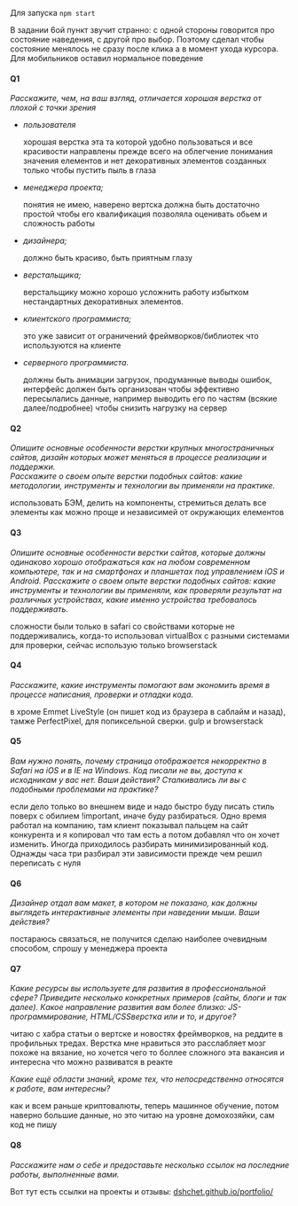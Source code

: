 Для запуска <code>npm start</code>
<p> В задании 6ой пункт звучит странно: с одной стороны говорится про состояние наведения, с другой про выбор. Поэтому сделал чтобы состояние менялось не сразу после клика а в момент ухода курсора. Для мобильников оставил нормальное поведение</p>

<h4>Q1</h4>
<i>Расскажите, чем, на ваш взгляд, отличается хорошая верстка от плохой с точки
зрения</i>
<ul>
  <li><i>пользователя</i>
    <p>хорошая верстка эта та которой удобно пользоваться и все красивости направлены прежде всего на облегчение понимания значения елементов и нет декоративных элементов созданных только чтобы пустить пыль в глаза</p></li>
  <li><i>менеджера проекта;</i>
    <p>понятия не имею, наверено вертска должна быть достаточно простой чтобы его квалификация позволяла оценивать обьем и сложность работы</p></li>
  <li><i>дизайнера;</i>
    <p>должно быть красиво, быть приятным глазу</p></li>
  <li><i>верстальщика;</i>
    <p>верстальщику можно хорошо усложнить работу избытком нестандартных декоративных элементов.</p></li>
  <li><i>клиентского программиста;</i>
    <p>это уже зависит от ограничений фреймворков/библиотек что используются на клиенте</li>
  <li><i>серверного программиста.</i>
    <p>должны быть анимации загрузок, продуманные выводы ошибок, интерфейс должен быть организован чтобы эффективно пересылались данные, например выводить его по частям (всякие далее/подробнее) чтобы снизить нагрузку на сервер</p>
    </li>
</ul>
<h4>Q2</h4>
<i>Опишите основные особенности верстки крупных многостраничных сайтов,
дизайн которых может меняться в процессе реализации и поддержки. <br>
Расскажите о своем опыте верстки подобных сайтов: какие методологии, инструменты и технологии вы применяли на практике.</i>
<p>использовать БЭМ, делить на компоненты, стремиться делать все элементы как можно проще и независимей от окружающих елементов</p>
<h4>Q3</h4>
<i>Опишите основные особенности верстки сайтов, которые должны одинаково хорошо отображаться как на любом современном компьютере, так и на смартфонах и планшетах под управлением iOS и Android. Расскажите о своем опыте верстки подобных сайтов: какие инструменты и технологии вы применяли,
как проверяли результат на различных устройствах, какие именно устройства требовалось поддерживать.</i>
<p>сложности были только в safari со свойствами которые не поддерживались, когда-то использовал virtualBox с разными системами для проверки, сейчас использую только browserstack </p>
<h4>Q4</h4>
<i>Расскажите, какие инструменты помогают вам экономить время в процессе написания, проверки и отладки кода.</i>
<p>в хроме Emmet LiveStyle (он пишет код из браузера в саблайм и назад), тамже PerfectPixel, для попиксельной сверки. gulp и browserstack</p>

<h4>Q5</h4>
<i>Вам нужно понять, почему страница отображается некорректно в Safari на iOS и в
IE на Windows. Код писали не вы, доступа к исходникам у вас нет. Ваши действия?
Сталкивались ли вы с подобными проблемами на практике? </i>
<p>если дело только во внешнем виде и надо быстро буду писать стиль поверх с обилием !important, иначе буду разбираться. Одно время работал на компанию, там клиент показывал пальцем на сайт конкурента  и я копировал что там есть а потом добавлял что он хочет изменить. Иногда приходилось разбирать минимизированный код. Однажды часа три разбирал эти зависимости прежде чем решил переписать с нуля</p>
<h4>Q6</h4>
<i>Дизайнер отдал вам макет, в котором не показано, как должны выглядеть
интерактивные элементы при наведении мыши. Ваши действия?</i>
  <p>постараюсь связаться, не получится сделаю наиболее очевидным способом, спрошу у менеджера проекта</p>
<h4>Q7</h4>
<i>Какие ресурсы вы используете для развития в профессиональной сфере? Приведите
несколько конкретных примеров (сайты, блоги и так далее).
Какое направление развития вам более близко: JS-программирование, HTML/CSSверстка
или и то, и другое?</i>
  <p>читаю с хабра статьи о вертске и новостях фреймворков, на реддите в профильных тредах. Верстка мне нравиться это расслабляет мозг похоже на вязание, но хочется чего то боллее сложного эта вакансия и интересна что можно  развиватся в реакте</p>
<i>Какие ещё области знаний, кроме тех, что непосредственно относятся к работе,
вам интересны?</i>
  <p>как и всем раньше криптовалюты, теперь машинное обучение, потом наверно большие данные, но это читаю на уровне домохозяйки, сам код не пишу</p>
<h4>Q8</h4>
<i>Расскажите нам о себе и предоставьте несколько ссылок на последние работы,
выполненные вами. </i>
  <p>Вот тут есть ссылки на проекты и отзывы: <a class="title" target="_blank" href="https://dshchet.github.io/portfolio/">dshchet.github.io/portfolio/</a> </p>